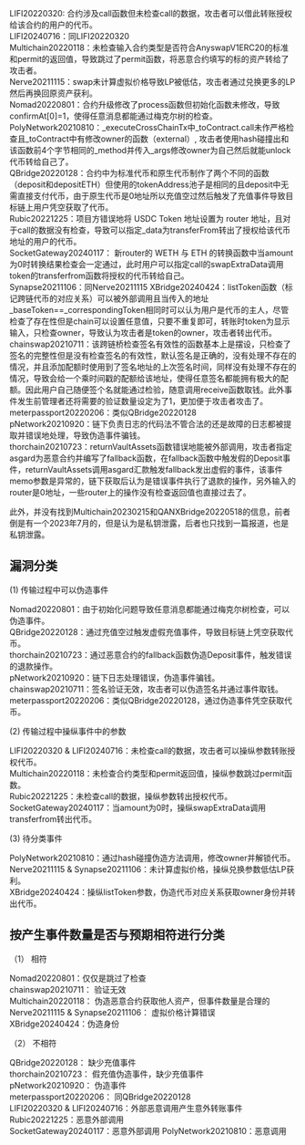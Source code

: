 LIFI20220320: 合约涉及call函数但未检查call的数据，攻击者可以借此转账授权给该合约的用户的代币。  
LIFI20240716：同LIFI20220320  
Multichain20220118：未检查输入合约类型是否符合AnyswapV1ERC20的标准和permit的返回值，导致跳过了permit函数，将恶意合约填写的标的资产转给了攻击者。  
Nerve20211115：swap未计算虚拟价格导致LP被低估，攻击者通过兑换更多的LP然后再换回原资产获利。  
Nomad20220801：合约升级修改了process函数但初始化函数未修改，导致confirmAt[0]=1，使得任意消息都能通过梅克尔树的检查。  
PolyNetwork20210810：_executeCrossChainTx中_toContract.call未作严格检查且_toContract中有修改owner的函数（external）, 攻击者使用hash碰撞出和该函数前4个字节相同的_method并传入_args修改owner为自己然后就能unlock代币转给自己了。  
QBridge20220128：合约中为标准代币和原生代币制作了两个不同的函数（deposit和depositETH）但使用的tokenAddress池子是相同的且deposit中无需直接支付代币，由于原生代币是0地址所以充值空过然后触发了充值事件导致目标链上用户凭空获取了代币。  
Rubic20221225：项目方错误地将 USDC Token 地址设置为 router 地址，且对于call的数据没有检查，导致可以指定_data为transferFrom转出了授权给该代币地址的用户的代币。  
SocketGateway20240117： 新router的 WETH 与 ETH 的转换函数中当amount为0时转换结果检查会一定通过，此时用户可以指定call的swapExtraData调用token的transferfrom函数将授权的代币转给自己。   
Synapse20211106：同Nerve20211115
XBridge20240424：listToken函数（标记跨链代币的对应关系）可以被外部调用且当传入的地址_baseToken==_correspondingToken相同时可以认为用户是代币的主人，尽管检查了存在性但是chain可以设置任意值，只要不重复即可，转账时token为显示输入，只检查owner，导致认为攻击者是token的owner，攻击者转出代币。   
chainswap20210711：该跨链桥检查签名有效性的函数基本上是摆设，只检查了签名的完整性但是没有检查签名的有效性，默认签名是正确的，没有处理不存在的情况，并且添加配额时使用到了签名地址的上次签名时间，同样没有处理不存在的情况，导致会给一个乘时间戳的配额给该地址，使得任意签名都能拥有极大的配额。因此用户自己随便签个名就能通过检验，随意调用receive函数取钱。此外事件发生前管理者还将需要的验证数量设定为了1，更加便于攻击者攻击了。  
meterpassport20220206：类似QBridge20220128  
pNetwork20210920：链下负责日志的代码法不管合法的还是故障的日志都被提取并错误地处理，导致伪造事件骗钱。   
thorchain20210723：returnVaultAssets函数错误地能被外部调用，攻击者指定asgard为恶意合约并编写了fallback函数，在fallback函数中触发假的Deposit事件，returnVaultAssets调用asgard汇款触发fallback发出虚假的事件，该事件memo参数是异常的，链下获取后认为是错误事件执行了退款的操作，另外输入的router是0地址，一些router上的操作没有检查返回值也直接过去了。


此外，并没有找到Multichain20230215和QANXBridge20220518的信息，前者倒是有一个2023年7月的，但是认为是私钥泄露，后者也只找到一篇报道，也是私钥泄露。


## 漏洞分类

(1) 传输过程中可以伪造事件  

Nomad20220801：由于初始化问题导致任意消息都能通过梅克尔树检查，可以伪造事件。  
QBridge20220128：通过充值空过触发虚假充值事件，导致目标链上凭空获取代币。  
thorchain20210723：通过恶意合约的fallback函数伪造Deposit事件，触发错误的退款操作。  
pNetwork20210920：链下日志处理错误，伪造事件骗钱。  
chainswap20210711：签名验证无效，攻击者可以伪造签名并通过事件取钱。  
meterpassport20220206：类似QBridge20220128，通过伪造事件凭空获取代币。   

(2) 传输过程中操纵事件中的参数

LIFI20220320 & LIFI20240716：未检查call的数据，攻击者可以操纵参数转账授权代币。  
Multichain20220118：未检查合约类型和permit返回值，操纵参数跳过permit函数。  
Rubic20221225：未检查call的数据，操纵参数转出授权代币。  
SocketGateway20240117：当amount为0时，操纵swapExtraData调用transferfrom转出代币。   

(3) 待分类事件

PolyNetwork20210810：通过hash碰撞伪造方法调用，修改owner并解锁代币。  
Nerve20211115 & Synapse20211106：未计算虚拟价格，操纵兑换参数低估LP获利。  
XBridge20240424：操纵listToken参数，伪造代币对应关系获取owner身份并转出代币。 

## 按产生事件数量是否与预期相符进行分类

（1） 相符  

Nomad20220801：仅仅是跳过了检查   
chainswap20210711： 验证无效  
Multichain20220118： 伪造恶意合约获取他人资产，但事件数量是合理的 
Nerve20211115 & Synapse20211106： 虚拟价格计算错误  
XBridge20240424：伪造身份

（2） 不相符  

QBridge20220128： 缺少充值事件  
thorchain20210723： 假充值伪造事件，缺少充值事件  
pNetwork20210920： 伪造事件  
meterpassport20220206： 同QBridge20220128  
LIFI20220320 & LIFI20240716：外部恶意调用产生意外转账事件  
Rubic20221225：恶意外部调用  
SocketGateway20240117：恶意外部调用 
PolyNetwork20210810：恶意调用  

